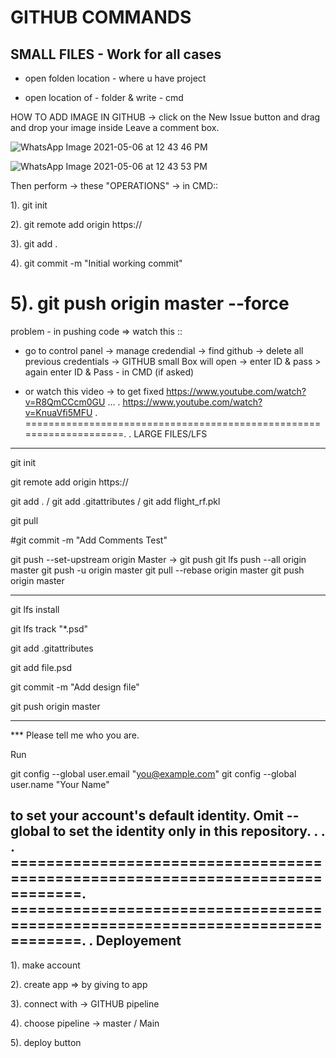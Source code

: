 # GITHUB COMMANDS 

SMALL FILES - Work for all cases
----------------------------------
* open folden location - where u have project

* open location of - folder & write - cmd

HOW TO ADD IMAGE IN GITHUB -> click on the New Issue button and drag and drop your image inside Leave a comment box.

![WhatsApp Image 2021-05-06 at 12 43 46 PM](https://user-images.githubusercontent.com/41515202/117257356-69842880-ae69-11eb-9961-bea900d6c010.jpeg)

![WhatsApp Image 2021-05-06 at 12 43 53 PM](https://user-images.githubusercontent.com/41515202/117257333-64bf7480-ae69-11eb-838b-e92620a7ba5e.jpeg)

Then perform -> these "OPERATIONS" -> in CMD::

1). git init 

2). git remote add origin https://

3). git add .

4). git commit -m "Initial working commit"

5). git push origin master --force
====================================================================
problem - in pushing code => watch this ::
* go to control panel -> manage credendial -> find github -> delete all previous credentials -> GITHUB small Box will open -> enter ID & pass > again enter ID & Pass - in CMD (if asked)

* or watch this video -> to get fixed
https://www.youtube.com/watch?v=R8QmCCcm0GU ... 
.
https://www.youtube.com/watch?v=KnuaVfi5MFU
.
====================================================================.
.
LARGE FILES/LFS
----------------
git init

git remote add origin https://

git add . / git add .gitattributes / git add flight_rf.pkl

git pull 

#git commit -m "Add Comments Test"

git push --set-upstream origin Master -> git push
git lfs push --all origin master
git push -u origin master
git pull --rebase origin master
git push origin master

---------------------------------------
git lfs install

git lfs track "*.psd"

git add .gitattributes

git add file.psd

git commit -m "Add design file"

git push origin master

---------------------------------------
*** Please tell me who you are.

Run

  git config --global user.email "you@example.com"
  git config --global user.name "Your Name"

to set your account's default identity.
Omit --global to set the identity only in this repository.
.
.
.
==============================================================================.
==============================================================================.
.
Deployement
-----------
1). make account 

2). create app => by giving to app

3). connect with -> GITHUB pipeline

4). choose pipeline -> master / Main  

5). deploy button
